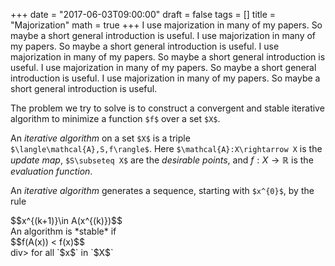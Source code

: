 +++
date = "2017-06-03T09:00:00"
draft = false
tags = []
title = "Majorization"
math = true
+++
I use majorization in many of my papers. So maybe a short general introduction is useful. 
I use majorization in many of my papers. So maybe a short general introduction is useful. 
I use majorization in many of my papers. So maybe a short general introduction is useful. 
I use majorization in many of my papers. So maybe a short general introduction is useful. 
I use majorization in many of my papers. So maybe a short general introduction is useful. 

The problem we try to solve is to construct a convergent and stable iterative algorithm to minimize a function 
`$f$` over a set `$X$`. 

An *iterative algorithm* on a set `$X$` is a triple `$\langle\mathcal{A},S,f\rangle$`. Here `$\mathcal{A}:X\rightarrow X` is the *update map*, `$S\subseteq X$` are the *desirable points*, and $f:X\rightarrow\mathbb{R}$ is the *evaluation function*.

An *iterative algorithm* generates a sequence, starting with `$x^{0}$`, by the rule
<div>
$$x^{(k+1)}\in A(x^{(k)})$$
</div>
An algorithm is *stable* if
<div>
$$f(A(x)) < f(x)$$ 
</div>div>
for all `$x$` in `$X$`


<script type="text/javascript"
  src="https://cdn.mathjax.org/mathjax/latest/MathJax.js?config=TeX-AMS-MML_HTMLorMML">
</script>
<script type="text/x-mathjax-config">
MathJax.Hub.Config({
  tex2jax: {
    inlineMath: [['$','$'], ['\\(','\\)']],
    displayMath: [['$$','$$'], ['\[','\]']],
    processEscapes: true,
    processEnvironments: true,
    skipTags: ['script', 'noscript', 'style', 'textarea', 'pre'],
    TeX: { equationNumbers: { autoNumber: "AMS" },
         extensions: ["AMSmath.js", "AMSsymbols.js"] }
  }
});
</script>
<script type="text/x-mathjax-config">
  MathJax.Hub.Queue(function() {
    var all = MathJax.Hub.getAllJax(), i;
    for(i = 0; i < all.length; i += 1) {
        all[i].SourceElement().parentNode.className += ' has-jax';
    }
});
</script>
